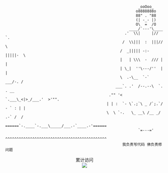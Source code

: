 <!--
<h1 align="center">大鱼叔叔</h1>

<p align="center"> 
  Visitor count<br>
  <img src="https://profile-counter.glitch.me/huangdayu/count.svg" />
</p>

<div align="center">

[![telegram](https://img.shields.io/badge/telegram-D14836?color=2CA5E0&style=for-the-badge&logo=telegram&logoColor=white)](https://www.huangdayu.cn/)
[![blog](https://img.shields.io/badge/Blog-%23FFA500.svg?&style=for-the-badge&logo=rss&logoColor=white)](https://www.huangdayu.cn)

</div>

<p align="center">
  <img alt="Rust" src="https://img.shields.io/badge/rust-%23000000.svg?&style=for-the-badge&logo=rust&logoColor=white" />
  <img alt="CSharp" src="https://img.shields.io/badge/c%23%20-%23239120.svg?&style=for-the-badge&logo=c-sharp&logoColor=white" />
  <img alt="Python" src="https://img.shields.io/badge/python%20-%2314354C.svg?&style=for-the-badge&logo=python&logoColor=white" />
  <img alt="TypeScript" src="https://img.shields.io/badge/typescript-%23007ACC.svg?&style=for-the-badge&logo=typescript&logoColor=white" />
  <img alt="Java" src="https://img.shields.io/badge/java-%23007ACC.svg?&style=for-the-badge&logo=java&logoColor=white" />

</p>

<p align="center">
<img height="200" alt="Elliot's github stats" src="https://github-readme-stats.vercel.app/api?username=huangdayu&show_icons=true&theme=dracula&include_all_commits=true" />
<img height="200" alt="Top Langs" src="https://github-readme-stats.vercel.app/api/top-langs/?username=huangdayu&theme=dracula" />
</p>
-->

<!--

![敲代码gif](https://inews.gtimg.com/newsapp_match/0/9900616016/0)

![HuangDayu github stats](https://github-readme-stats.vercel.app/api?username=huangdayu&count_private=true&show_icons=true)![Top Langs](https://github-readme-stats.vercel.app/api/top-langs/?username=huangdayu&layout=compact)

-->

```shell
                                                           _ooOoo_
                                                          o8888888o
                                                          88" . "88
                                                          (| -_- |)
                                                          O\  =  /O
                                                       ____/`---'\____
                                                     .'  \\|     |//  `.
                                                    /  \\|||  :  |||//  \
                                                   /  _||||| -:- |||||-  \
                                                   |   | \\\  -  /// |   |
                                                   | \_|  ''\---/''  |   |
                                                   \  .-\__  `-`  ___/-. /
                                                 ___`. .'  /--.--\  `. . __
                                              ."" '<  `.___\_<|>_/___.'  >'"".
                                             | | :  `- \`.;`\ _ /`;.`/ - ` : | |
                                             \  \ `-.   \_ __\ /__ _/   .-` /  /
                                        ======`-.____`-.___\_____/___.-`____.-'======
                                                           `=---='
                                        ^^^^^^^^^^^^^^^^^^^^^^^^^^^^^^^^^^^^^^^^^^^^^
                                                    我负责写代码 佛负责修问题
```
<p align="center"> 
  累计访问<br>
  <img src="https://profile-counter.glitch.me/huangdayu/count.svg" />
</p>

